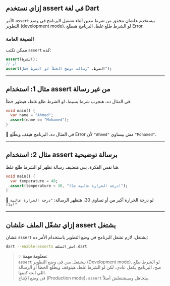 ## إزاي نستخدم assert في لغة Dart

الأمر `assert` بيستخدم علشان نتحقق من شرط معين أثناء تشغيل البرنامج في وضع التطوير (development mode). لو الشرط طلع غلط، البرنامج هيطلع Error.

### الصيغة العامة

ممكن تكتب `assert` كده:

```dart
assert(الشرط);
// أو
assert(الشرط، "رسالة توضح الخطأ لو الشرط فشل");
```

---

## مثال 1: استخدام assert من غير رسالة

في المثال ده، هنجرب شرط بسيط، لو الشرط طلع غلط، هيظهر خطأ.

```dart
void main() {
  var name = "Ahmed";
  assert(name == "Mohamed");
}
```

🔹 في المثال ده، البرنامج هيقف ويطّلع Error لأن `"Ahmed"` مش بيساوي `"Mohamed"`.

---

## مثال 2: استخدام assert برسالة توضيحية

هنا نفس الفكرة، بس هنضيف رسالة تظهر لو الشرط طلع غلط.

```dart
void main() {
  var temperature = 40;
  assert(temperature < 30, "درجة الحرارة عالية جدًا!");
}
```

🔹 لو درجة الحرارة أكبر من أو تساوي 30، هتظهر الرسالة: `"درجة الحرارة عالية جدًا!"`

---

## إزاي تشغّل الملف علشان assert يشتغل

عشان `assert` يشتغل، لازم تشغل البرنامج في وضع التطوير باستخدام الأمر ده:

```bash
dart --enable-asserts اسم_الملف.dart
```

> 💡 **معلومة مهمة:**  
> `assert` بيشتغل بس في وضع التطوير (Development mode). لو الشرط طلع صح، البرنامج يكمل عادي. لكن لو الشرط غلط، هيتوقف ويطّلع الخطأ أو الرسالة اللي انت كتبتها.  
> في وضع الإنتاج (Production mode)، `assert` بيتجاهل ومبيشتغلش أصلاً.
```

